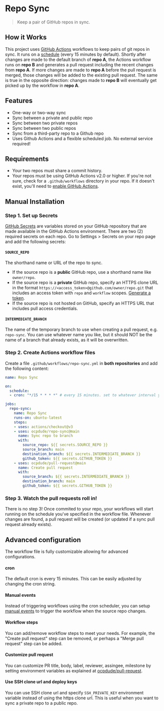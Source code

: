 # Repo Sync

> Keep a pair of GitHub repos in sync.

## How it Works

This project uses [GitHub Actions](https://github.com/features/actions) workflows to keep pairs of git repos in sync. It runs on a [schedule](#cron) (every 15 minutes by default). Shortly after changes are made to the default branch of **repo A**, the Actions workflow runs on **repo B** and generates a pull request including the recent changes from **repo A**. If more changes are made to **repo A** before the pull request is merged, those changes will be added to the existing pull request. The same is true in the opposite direction: changes made to **repo B** will eventually get picked up by the workflow in **repo A**. 

## Features

- One-way or two-way sync
- Sync between a private and public repo
- Sync between two private repos
- Sync between two public repos
- Sync from a third-party repo to a Github repo
- Uses Github Actions and a flexible scheduled job. No external service required!

## Requirements

- Your two repos must share a commit history.
- Your repos must be using GitHub Actions v2.0 or higher. If you're not sure, check for a `.github/workflows` directory in your repo. If it doesn't exist, you'll need to [enable GitHub Actions](https://help.github.com/en/articles/configuring-a-workflow#enabling-github-actions).

## Manual Installation

### Step 1. Set up Secrets

[GitHub Secrets] are variables stored on your GitHub repository that are made available in the GitHub Actions environment. There are two (2) required secrets on each repo. Go to Settings > Secrets on your repo page and add the following secrets:

#### `SOURCE_REPO`

The shorthand name or URL of the repo to sync.

- If the source repo is a **public** GitHub repo, use a shorthand name like `owner/repo`.
- If the source repo is a **private** GitHub repo, specify an HTTPS clone URL in the format `https://<access_token>@github.com/owner/repo.git` that includes an access token with `repo` and `workflow` scopes. [Generate a token](https://github.com/settings/tokens/new?description=repo-sync&scopes=repo,workflow).
- If the source repo is not hosted on GitHub, specify an HTTPS URL that includes pull access credentials.


#### `INTERMEDIATE_BRANCH`

The name of the temporary branch to use when creating a pull request, e.g. `repo-sync`. You can use whatever name you like, but it should NOT be the name of a branch that already exists, as it will be overwritten.

### Step 2. Create Actions workflow files

Create a file `.github/workflows/repo-sync.yml` in **both repositories** and add the following content:

```yaml
name: Repo Sync

on:
  schedule: 
  - cron: "*/15 * * * *" # every 15 minutes. set to whatever interval you like

jobs:
  repo-sync:
    name: Repo Sync
    runs-on: ubuntu-latest
    steps:
    - uses: actions/checkout@v3
    - uses: ocpdude/repo-sync@main
      name: Sync repo to branch
      with:
        source_repo: ${{ secrets.SOURCE_REPO }}
        source_branch: main
        destination_branch: ${{ secrets.INTERMEDIATE_BRANCH }}
        github_token: ${{ secrets.GITHUB_TOKEN }}
    - uses: ocpdude/pull-request@main
      name: Create pull request
      with:
        source_branch: ${{ secrets.INTERMEDIATE_BRANCH }}
        destination_branch: main
        github_token: ${{ secrets.GITHUB_TOKEN }}
```

### Step 3. Watch the pull requests roll in!

There is no step 3! Once commited to your repo, your workflows will start running on the schedule you've specified in the workflow file. Whenever changes are found, a pull request will be created (or updated if a sync pull request already exists).

## Advanced configuration

The workflow file is fully customizable allowing for advanced configurations.

#### cron

The default cron is every 15 minutes. This can be easily adjusted by changing the cron string.

#### Manual events

Instead of triggering workflows using the cron scheduler, you can setup [manual events](https://help.github.com/en/articles/events-that-trigger-workflows#manual-events) to trigger the workflow when the source repo changes.

#### Workflow steps

You can add/remove workflow steps to meet your needs. For example, the "Create pull request" step can be removed, or perhaps a "Merge pull request" step can be added.

#### Customize pull request

You can customize PR title, body, label, reviewer, assingee, milestone by setting environment variables as explained at [ocpdude/pull-request](https://github.com/ocpdude/pull-request#advanced-options).

#### Use SSH clone url and deploy keys

You can use SSH clone url and specify `SSH_PRIVATE_KEY` environment variable instead of using the https clone url. This is useful when you want to sync a private repo to a public repo.

[GitHub Secrets]: https://help.github.com/en/actions/configuring-and-managing-workflows/using-variables-and-secrets-in-a-workflow
[Actions workflow file]: https://help.github.com/en/articles/configuring-a-workflow
